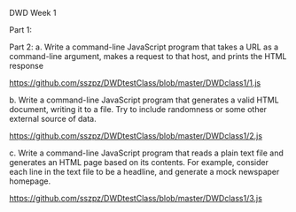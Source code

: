 DWD Week 1


Part 1:



Part 2:
a. Write a command-line JavaScript program that takes a URL as a command-line argument, makes a request to that host, and prints the HTML response


https://github.com/sszpz/DWDtestClass/blob/master/DWDclass1/1.js


b. Write a command-line JavaScript program that generates a valid HTML document, writing it to a file. Try to include randomness or some other external source of data.


https://github.com/sszpz/DWDtestClass/blob/master/DWDclass1/2.js

c. Write a command-line JavaScript program that reads a plain text file and generates an HTML page based on its contents. For example, consider each line in the text file to be a headline, and generate a mock newspaper homepage.


https://github.com/sszpz/DWDtestClass/blob/master/DWDclass1/3.js

